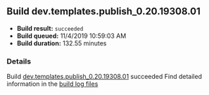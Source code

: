 ## Build dev.templates.publish_0.20.19308.01
- **Build result:** `succeeded`
- **Build queued:** 11/4/2019 10:59:03 AM
- **Build duration:** 132.55 minutes
### Details
Build [dev.templates.publish_0.20.19308.01](https://winappstudio.visualstudio.com/web/build.aspx?pcguid=a4ef43be-68ce-4195-a619-079b4d9834c2&builduri=vstfs%3a%2f%2f%2fBuild%2fBuild%2f31717) succeeded
Find detailed information in the [build log files]()
